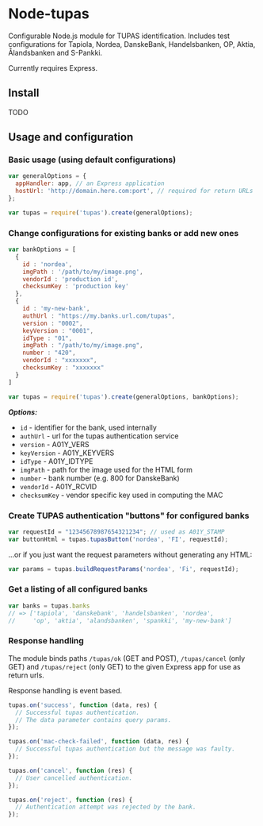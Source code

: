 # Node-tupas

Configurable Node.js module for TUPAS identification. Includes test
configurations for Tapiola, Nordea, DanskeBank, Handelsbanken, OP,
Aktia, Ålandsbanken and S-Pankki.

Currently requires Express.

## Install

TODO

## Usage and configuration

### Basic usage (using default configurations)

```javascript
var generalOptions = {
  appHandler: app, // an Express application
  hostUrl: 'http://domain.here.com:port', // required for return URLs
};

var tupas = require('tupas').create(generalOptions);
```

### Change configurations for existing banks or add new ones

```javascript
var bankOptions = [
  {
    id : 'nordea',
    imgPath : '/path/to/my/image.png',
    vendorId : 'production id',
    checksumKey : 'production key'
  },
  {
    id : 'my-new-bank',
    authUrl : "https://my.banks.url.com/tupas",
    version : "0002",
    keyVersion : "0001",
    idType : "01",
    imgPath : "/path/to/my/image.png",
    number : "420",
    vendorId : "xxxxxxx",
    checksumKey : "xxxxxxx"
  }
]

var tupas = require('tupas').create(generalOptions, bankOptions);
```

***Options:***

- `id` - identifier for the bank, used internally
- `authUrl` - url for the tupas authentication service
- `version` - A01Y_VERS
- `keyVersion` - A01Y_KEYVERS
- `idType` - A01Y_IDTYPE
- `imgPath` - path for the image used for the HTML form
- `number` - bank number (e.g. 800 for DanskeBank)
- `vendorId` - A01Y_RCVID
- `checksumKey` - vendor specific key used in computing the MAC

### Create TUPAS authentication "buttons" for configured banks

```javascript
var requestId = "12345678987654321234"; // used as A01Y_STAMP
var buttonHtml = tupas.tupasButton('nordea', 'FI', requestId);
```

...or if you just want the request parameters without generating any HTML:

```javascript
var params = tupas.buildRequestParams('nordea', 'Fi', requestId);
```

### Get a listing of all configured banks

```javascript
var banks = tupas.banks
// => ['tapiola', 'danskebank', 'handelsbanken', 'nordea',
//     'op', 'aktia', 'alandsbanken', 'spankki', 'my-new-bank']
```

### Response handling

The module binds paths `/tupas/ok` (GET and POST), `/tupas/cancel` (only GET)
and `/tupas/reject` (only GET) to the given Express app for use as return urls.

Response handling is event based.
```javascript
tupas.on('success', function (data, res) {
  // Successful tupas authentication.
  // The data parameter contains query params.
});

tupas.on('mac-check-failed', function (data, res) {
  // Successful tupas authentication but the message was faulty.
});

tupas.on('cancel', function (res) {
  // User cancelled authentication.
});

tupas.on('reject', function (res) {
  // Authentication attempt was rejected by the bank.
});
```